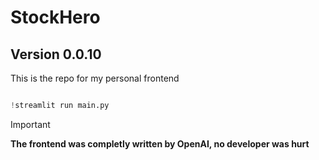 # StockHero
## Version 0.0.10
This is the repo for my personal frontend

```python

!streamlit run main.py

```

> [!IMPORTANT]
> **The frontend was completly written by OpenAI, no developer was hurt**